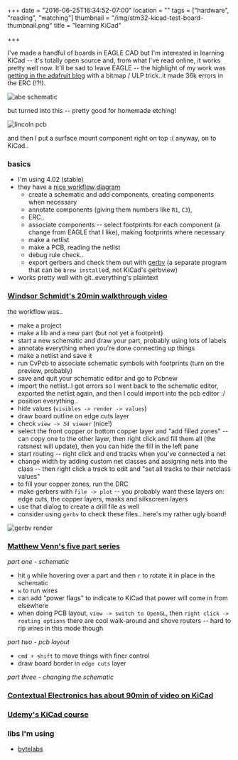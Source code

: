 +++
date = "2016-06-25T16:34:52-07:00"
location = ""
tags = ["hardware", "reading", "watching"]
thumbnail = "/img/stm32-kicad-test-board-thumbnail.png"
title = "learning KiCad"

+++

I've made a handful of boards in EAGLE CAD but I'm interested in learning KiCad --
it's totally open source and, from what I've read online, it works pretty well now.
It'll be sad to leave EAGLE --
the highlight of my work was [getting in the adafruit blog](https://blog.adafruit.com/2010/02/17/four-score-and-seven-boards-ago/)
with a bitmap / ULP trick..it made 36k errors in the ERC (!?!).

<!--more-->

![abe schematic](/img/abe-schematic.png)

but turned into this -- pretty good for homemade etching!

![lincoln pcb](/img/lincoln-pcb.jpg)

and then I put a surface mount component right on top :(
anyway, on to KiCad..


### basics
* I'm using 4.02 (stable)
* they have a [nice workflow diagram](http://docs.kicad-pcb.org/en/getting_started_in_kicad.html#kicad-work-flow-overview)
  * create a schematic and add components, creating components when necessary
  * annotate components (giving them numbers like `R1`, `C3`),
  * ERC..
  * associate components -- select footprints for each component
  (a change from EAGLE that I like), making footprints where necessary
  * make a netlist
  * make a PCB, reading the netlist
  * debug rule check..
  * export gerbers and check them out with [gerbv](http://gerbv.geda-project.org/)
  (a separate program that can be `brew install`ed, not KiCad's gerbview)
* works pretty well with git..everything's plaintext


### [Windsor Schmidt's 20min walkthrough video](https://www.youtube.com/watch?v=zK3rDhJqMu0)

the workflow was..

* make a project
* make a lib and a new part (but not yet a footprint)
* start a new schematic and draw your part, probably using lots of labels
* annotate everything when you're done connecting up things
* make a netlist and save it
* run CvPcb to associate schematic symbols with footprints (turn on the preview, probably)
* save and quit your schematic editor and go to Pcbnew
* import the netlist..I got errors so I went back to the schematic editor,
exported the netlist again, and then I could import into the pcb editor :/
* position everything..
* hide values (`visibles -> render -> values`)
* draw board outline on edge cuts layer
* check `view -> 3d viewer` (nice!)
* select the front copper or bottom copper layer and "add filled zones" --
can copy one to the other layer, then right click and fill them all
(the ratsnest will update), then you can hide the fill in the left pane
* start routing -- right click and end tracks when you've connected a net
* change width by adding custom net classes and assigning nets into the class --
then right click a track to edit and "set all tracks to their netclass values"
* to fill your copper zones, run the DRC
* make gerbers with `file -> plot` -- you probably want these layers on:
edge cuts, the copper layers, masks and silkscreen layers
* use that dialog to create a drill file as well
* consider using `gerbv` to check these files.. here's my rather ugly board!

![gerbv render](/img/kicad-schmidt-walkthrough-render.png)


### [Matthew Venn's five part series](https://www.youtube.com/watch?v=v-qCI8wv72w&list=PLmcDgdDpcaPjIBy60y22XzG036ckQI7bC)

*part one - schematic*

* hit `g` while hovering over a part and then `r` to rotate it in place in the schematic
* `w` to run wires
* can add "power flags" to indicate to KiCad that power will come in from elsewhere
* when doing PCB layout, `view -> switch to OpenGL`, then `right click -> routing options`
there are cool walk-around and shove routers --
hard to rip wires in this mode though

*part two - pcb layout*

* `cmd + shift` to move things with finer control
* draw board border in `edge cuts` layer

*part three - changing the schematic*


### [Contextual Electronics has about 90min of video on KiCad](https://contextualelectronics.com/learning/getting-to-blinky-4-0/)


### [Udemy's KiCad course](https://www.udemy.com/kicad-pro/)


### libs I'm using

* [bytelabs](https://github.com/open-project/kicadlibrary)

